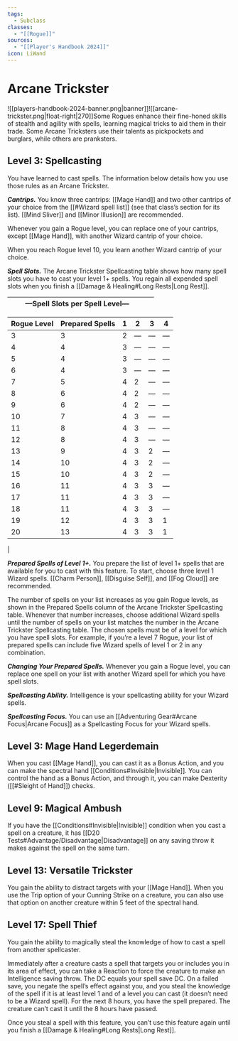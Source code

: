 ```yaml
---
tags:
  - Subclass
classes:
  - "[[Rogue]]"
sources:
  - "[[Player's Handbook 2024]]"
icon: LiWand
---
```


# Arcane Trickster

![[players-handbook-2024-banner.png|banner]]![[arcane-trickster.png|float-right|270]]Some Rogues enhance their fine-honed skills of stealth and agility with spells, learning magical tricks to aid them in their trade. Some Arcane Tricksters use their talents as pickpockets and burglars, while others are pranksters.

## Level 3: Spellcasting

You have learned to cast spells. The information below details how you use those rules as an Arcane Trickster.

**_Cantrips._** You know three cantrips: [[Mage Hand]] and two other cantrips of your choice from the [[#Wizard spell list]] (see that class’s section for its list). [[Mind Sliver]] and [[Minor Illusion]] are recommended.

Whenever you gain a Rogue level, you can replace one of your cantrips, except [[Mage Hand]], with another Wizard cantrip of your choice.

When you reach Rogue level 10, you learn another Wizard cantrip of your choice.

**_Spell Slots._** The Arcane Trickster Spellcasting table shows how many spell slots you have to cast your level 1+ spells. You regain all expended spell slots when you finish a [[Damage & Healing#Long Rests|Long Rest]].

|             |                 | —Spell Slots per Spell Level— |     |     |     |
| ----------- | --------------- |:----------------------------- | --- | --- | --- |

| Rogue Level | Prepared Spells | 1                             | 2   | 3   | 4   |
| ---         | ---             | ---                           | --- | --- | --- |
| 3           | 3               | 2                             | —   | —   | —   |
| 4           | 4               | 3                             | —   | —   | —   |
| 5           | 4               | 3                             | —   | —   | —   |
| 6           | 4               | 3                             | —   | —   | —   |
| 7           | 5               | 4                             | 2   | —   | —   |
| 8           | 6               | 4                             | 2   | —   | —   |
| 9           | 6               | 4                             | 2   | —   | —   |
| 10          | 7               | 4                             | 3   | —   | —   |
| 11          | 8               | 4                             | 3   | —   | —   |
| 12          | 8               | 4                             | 3   | —   | —   |
| 13          | 9               | 4                             | 3   | 2   | —   |
| 14          | 10              | 4                             | 3   | 2   | —   |
| 15          | 10              | 4                             | 3   | 2   | —   |
| 16          | 11              | 4                             | 3   | 3   | —   |
| 17          | 11              | 4                             | 3   | 3   | —   |
| 18          | 11              | 4                             | 3   | 3   | —   |
| 19          | 12              | 4                             | 3   | 3   | 1   |
| 20          | 13              | 4                             | 3   | 3   | 1
|

**_Prepared Spells of Level 1+._** You prepare the list of level 1+ spells that are available for you to cast with this feature. To start, choose three level 1 Wizard spells. [[Charm Person]], [[Disguise Self]], and [[Fog Cloud]] are recommended.

The number of spells on your list increases as you gain Rogue levels, as shown in the Prepared Spells column of the Arcane Trickster Spellcasting table. Whenever that number increases, choose additional Wizard spells until the number of spells on your list matches the number in the Arcane Trickster Spellcasting table. The chosen spells must be of a level for which you have spell slots. For example, if you’re a level 7 Rogue, your list of prepared spells can include five Wizard spells of level 1 or 2 in any combination.

**_Changing Your Prepared Spells._** Whenever you gain a Rogue level, you can replace one spell on your list with another Wizard spell for which you have spell slots.

**_Spellcasting Ability._** Intelligence is your spellcasting ability for your Wizard spells.

**_Spellcasting Focus._** You can use an [[Adventuring Gear#Arcane Focus\|Arcane Focus]] as a Spellcasting Focus for your Wizard spells.

## Level 3: Mage Hand Legerdemain

When you cast [[Mage Hand]], you can cast it as a Bonus Action, and you can make the spectral hand [[Conditions#Invisible\|Invisible]]. You can control the hand as a Bonus Action, and through it, you can make Dexterity ([[#Sleight of Hand]]) checks.

## Level 9: Magical Ambush

If you have the [[Conditions#Invisible\|Invisible]] condition when you cast a spell on a creature, it has [[D20 Tests#Advantage/Disadvantage\|Disadvantage]] on any saving throw it makes against the spell on the same turn.

## Level 13: Versatile Trickster

You gain the ability to distract targets with your [[Mage Hand]]. When you use the Trip option of your Cunning Strike on a creature, you can also use that option on another creature within 5 feet of the spectral hand.

## Level 17: Spell Thief

You gain the ability to magically steal the knowledge of how to cast a spell from another spellcaster.

Immediately after a creature casts a spell that targets you or includes you in its area of effect, you can take a Reaction to force the creature to make an Intelligence saving throw. The DC equals your spell save DC. On a failed save, you negate the spell’s effect against you, and you steal the knowledge of the spell if it is at least level 1 and of a level you can cast (it doesn’t need to be a Wizard spell). For the next 8 hours, you have the spell prepared. The creature can’t cast it until the 8 hours have passed.

Once you steal a spell with this feature, you can’t use this feature again until you finish a [[Damage & Healing#Long Rests|Long Rest]].
